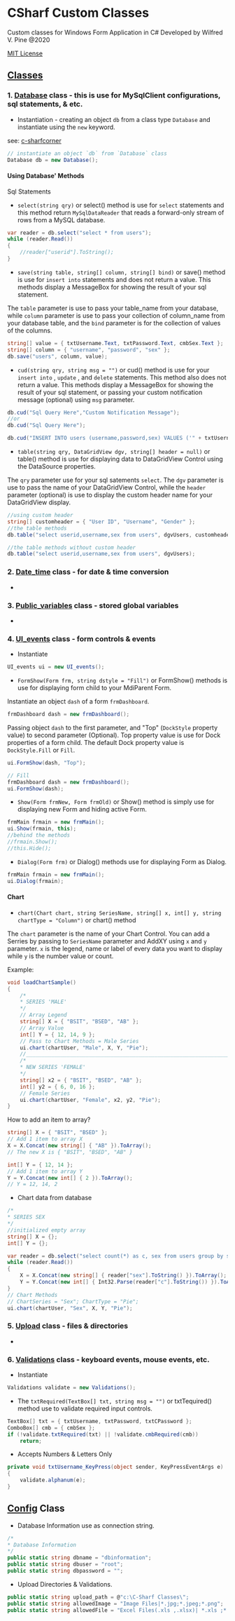 # CSharf Custom Classes

Custom classes for Windows Form Application in C# Developed by Wilfred V. Pine
@2020

[MIT License](https://github.com/redmalmon/CSharf-Custom-Classes/blob/main/LICENSE)

## [Classes](https://github.com/redmalmon/CSharf-Custom-Classes/tree/main/C-Sharf%20Classes/Classes)

### 1. [Database](https://github.com/redmalmon/CSharf-Custom-Classes/blob/main/C-Sharf%20Classes/Classes/Database.cs) class - this is use for MySqlClient configurations, sql statements, & etc.

* Instantiation - creating an object `db` from a class type `Database` and instantiate using the `new` keyword.

see: [c-sharfcorner](https://www.c-sharpcorner.com/article/C-Sharp-object-instantiation-part-i-constructors/)

```c#
// instantiate an object `db` from `Database` class
Database db = new Database();
```

#### Using Database' Methods

Sql Statements

* `select(string qry)` or select() method is use for `select` statements and this method return `MySqlDataReader` that reads a forward-only stream of rows from a MySQL database.

```c#
var reader = db.select("select * from users");
while (reader.Read())
{
    //reader["userid"].ToString();
}
```

* `save(string table, string[] column, string[] bind)` or save() method is use for `insert into` statements and does not return a value. This methods display a MessageBox for showing the result of your sql statement. 

The `table` parameter is use to pass your table_name from your database, while `column` parameter is use to pass your collection of column_name from your database table, and the `bind` parameter is for the collection of values of the columns.

```c#
string[] value = { txtUsername.Text, txtPassword.Text, cmbSex.Text };
string[] column = { "username", "password", "sex" };
db.save("users", column, value);
```

* `cud(string qry, string msg = "")` or cud() method is use for your `insert into` , `update` , and `delete` statements. This method also does not return a value. This methods display a MessageBox for showing the result of your sql statement, or passing your custom notification message (optional) using `msg` parameter.

```c#
db.cud("Sql Query Here","Custom Notification Message");
//or
db.cud("Sql Query Here");
```

```c#
db.cud("INSERT INTO users (username,password,sex) VALUES ('" + txtUsername.Text + "','" + txtPassword.Text + "','" + cmbSex.Text + "')","Successfully Saved");
```

* `table(string qry, DataGridView dgv, string[] header = null)` or table() method is use for displaying data to DataGridView Control using the DataSource properties.

The `qry` parameter use for your sql satements `select`. The `dgv` parameter is use to pass the name of your DataGridView Control, while the `header` parameter (optional) is use to display the custom header name for your DataGridView display.

```c#
//using custom header
string[] customheader = { "User ID", "Username", "Gender" };
//the table methods
db.table("select userid,username,sex from users", dgvUsers, customheader);
```

```c#
//the table methods without custom header
db.table("select userid,username,sex from users", dgvUsers);
```


### 2. [Date_time](https://github.com/redmalmon/CSharf-Custom-Classes/blob/main/C-Sharf%20Classes/Classes/Date_time.cs) class - for date & time conversion

* 

### 3. [Public_variables](https://github.com/redmalmon/CSharf-Custom-Classes/blob/main/C-Sharf%20Classes/Classes/Public_variables.cs) class - stored global variables

* 

### 4. [UI_events](https://github.com/redmalmon/CSharf-Custom-Classes/blob/main/C-Sharf%20Classes/Classes/UI_events.cs) class - form controls & events

* Instantiate

```c#
UI_events ui = new UI_events();
```

* `FormShow(Form frm, string dstyle = "Fill")` or FormShow() methods is use for displaying form child to your MdiParent Form.

Instantiate an object `dash` of a form `frmDashboard`.
```c#
frmDashboard dash = new frmDashboard();
```
Passing object `dash` to the first parameter, and "Top" (`DockStyle` property value) to second parameter (Optional). Top property value is use for Dock properties of a form child. The default Dock property value is `DockStyle.Fill` or `Fill`.
```c#
ui.FormShow(dash, "Top");
```

```c#
// Fill
frmDashboard dash = new frmDashboard();
ui.FormShow(dash);
```

* `Show(Form frmNew, Form frmOld)` or Show() method is simply use for displaying new Form and hiding active Form. 

```c#
frmMain frmain = new frmMain();
ui.Show(frmain, this);
//behind the methods
//frmain.Show();
//this.Hide();
```

* `Dialog(Form frm)` or Dialog() methods use for displaying Form as Dialog.

```c#
frmMain frmain = new frmMain();
ui.Dialog(frmain);
```

#### Chart

* `chart(Chart chart, string SeriesName, string[] x, int[] y, string chartType = "Column")` or chart() method

The `chart` parameter is the name of your Chart Control. You can add a Serries by passing to `SeriesName` parameter and AddXY using `x` and `y` parameter. `x` is the legend, name or label of every data you want to display while `y` is the number value or count.

Example: 

```c#
void loadChartSample()
{
    /*
    * SERIES 'MALE'
    */
    // Array Legend
    string[] X = { "BSIT", "BSED", "AB" };
    // Array Value
    int[] Y = { 12, 14, 9 };
    // Pass to Chart Methods = Male Series
    ui.chart(chartUser, "Male", X, Y, "Pie");
    //_________________________________________________________________________________
    /*
    * NEW SERIES 'FEMALE'
    */
    string[] x2 = { "BSIT", "BSED", "AB" };
    int[] y2 = { 6, 0, 16 };
    // Female Series
    ui.chart(chartUser, "Female", x2, y2, "Pie");
}
```

How to add an item to array?

```c#
string[] X = { "BSIT", "BSED" };
// Add 1 item to array X
X = X.Concat(new string[] { "AB" }).ToArray(); 
// The new X is { "BSIT", "BSED", "AB" }

int[] Y = { 12, 14 };
// Add 1 item to array Y
Y = Y.Concat(new int[] { 2 }).ToArray(); 
// Y = 12, 14, 2
```

* Chart data from database

```c#
/*
* SERIES SEX
*/
//initialized empty array
string[] X = {};
int[] Y = {};

var reader = db.select("select count(*) as c, sex from users group by sex");
while (reader.Read())
{
    X = X.Concat(new string[] { reader["sex"].ToString() }).ToArray();
    Y = Y.Concat(new int[] { Int32.Parse(reader["c"].ToString()) }).ToArray();
}
// Chart Methods
// ChartSeries = "Sex"; ChartType = "Pie";
ui.chart(chartUser, "Sex", X, Y, "Pie");
```


### 5. [Upload](https://github.com/redmalmon/CSharf-Custom-Classes/blob/main/C-Sharf%20Classes/Classes/Upload.cs) class - files & directories

* 

### 6. [Validations](https://github.com/redmalmon/CSharf-Custom-Classes/blob/main/C-Sharf%20Classes/Classes/Validations.cs) class - keyboard events, mouse events, etc.

* Instantiate

```c#
Validations validate = new Validations();
```

* The `txtRequired(TextBox[] txt, string msg = "")` or txtTequired() method use to validate required input controls.

```c#
TextBox[] txt = { txtUsername, txtPassword, txtCPassword };
ComboBox[] cmb = { cmbSex };
if (!validate.txtRequired(txt) || !validate.cmbRequired(cmb))
    return;
```

* Accepts Numbers & Letters Only

```c#
private void txtUsername_KeyPress(object sender, KeyPressEventArgs e)
{
    validate.alphanum(e);
}
```


## [Config](https://github.com/redmalmon/CSharf-Custom-Classes/blob/main/C-Sharf%20Classes/Config.cs) Class

* Database Information use as connection string.

```c#
/*
* Database Information
*/
public static string dbname = "dbinformation";
public static string dbuser = "root";
public static string dbpassword = "";
```

* Upload Directories & Validations.

```c#
public static string upload_path = @"c:\C-Sharf Classes\";
public static string allowedImage = "Image Files|*.jpg;*.jpeg;*.png";
public static string allowedFile = "Excel Files(.xls ,.xlsx)| *.xls ;*.xlsx|PDF Files(.pdf)|*.pdf|Text Files(*.txt)|*.txt|Word Files(.docx ,.doc)|*.docx;*.doc";
```
